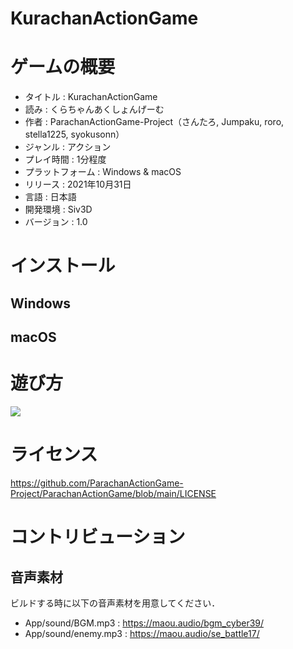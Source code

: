 # KurachanActionGame

# ゲームの概要

* タイトル : KurachanActionGame
* 読み : くらちゃんあくしょんげーむ
* 作者 : ParachanActionGame-Project（さんたろ, Jumpaku, roro, stella1225, syokusonn）
* ジャンル : アクション
* プレイ時間 : 1分程度
* プラットフォーム : Windows & macOS
* リリース : 2021年10月31日
* 言語 : 日本語
* 開発環境 : Siv3D
* バージョン : 1.0

# インストール

## Windows

## macOS

# 遊び方

<img src="https://github.com/ParachanActionGame-Project/ParachanActionGame/blob/522a56d8d272e61fb9014a48651605d30493b48b/Game/Game/App/%E3%81%82%E3%81%9D%E3%81%B3%E3%81%8B%E3%81%9F.png"/>

# ライセンス

https://github.com/ParachanActionGame-Project/ParachanActionGame/blob/main/LICENSE

# コントリビューション

## 音声素材

ビルドする時に以下の音声素材を用意してください．

* App/sound/BGM.mp3 : https://maou.audio/bgm_cyber39/
* App/sound/enemy.mp3 : https://maou.audio/se_battle17/
